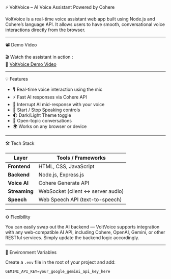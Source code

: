 ⚡ VoltVoice – AI Voice Assistant Powered by Cohere

VoltVoice is a real-time voice assistant web app built using Node.js and Cohere’s language API. It allows users to have smooth, conversational voice interactions directly from the browser.

---

📽️ Demo Video

🎬 Watch the assistant in action :  
🔗 [VoltVoice Demo Video](https://drive.google.com/file/d/1f1p4mYbAhIFcH_US6PTaOrg9zEW70v5D/view?usp=drivesdk)


---

💡 Features

- 🎙️ Real-time voice interaction using the mic  
- ⚡ Fast AI responses via Cohere API  
- 🛑 Interrupt AI mid-response with your voice  
- 🔘 Start / Stop Speaking controls  
- 🌓 Dark/Light Theme toggle  
- 💬 Open-topic conversations  
- 🌍 Works on any browser or device

---

🛠️ Tech Stack

| Layer        | Tools / Frameworks |
|--------------|--------------------|
| **Frontend** | HTML, CSS, JavaScript |
| **Backend**  | Node.js, Express.js |
| **Voice AI** | Cohere Generate API |
| **Streaming**| WebSocket (client ↔ server audio) |
| **Speech**   | Web Speech API (text-to-speech) |

---

⚙️ Flexibility

You can easily swap out the AI backend — VoltVoice supports integration with any web-compatible AI API, including Cohere, OpenAI, Gemini, or other RESTful services. Simply update the backend logic accordingly.

---

🧾 Environment Variables

Create a `.env` file in the root of your project and add:

```env
GEMINI_API_KEY=your_google_gemini_api_key_here

